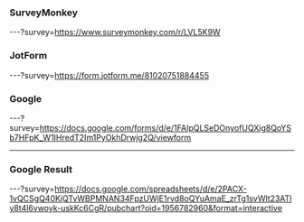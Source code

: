 ### SurveyMonkey

---?survey=https://www.surveymonkey.com/r/LVL5K9W

### JotForm

---?survey=https://form.jotform.me/81020751884455

### Google

---?survey=https://docs.google.com/forms/d/e/1FAIpQLSeDOnyofUQXig8QoYSb7HFpK_W1IHredT2Im1PyOkhDrwjg2Q/viewform

---

### Google Result

---?survey=https://docs.google.com/spreadsheets/d/e/2PACX-1vQCSgQ40KjQTvWBPMNAN34FpzUWjE1rvd8oQYuAmaE_zrTg1svWlt23ATly8t4l6vwoyk-uskKc6CgR/pubchart?oid=1956782960&format=interactive
